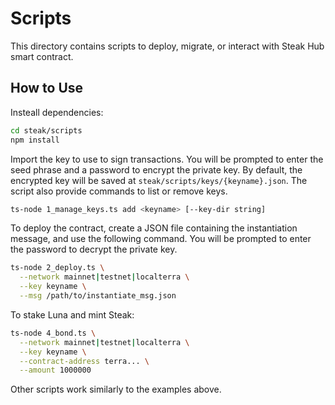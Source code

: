 # Scripts

This directory contains scripts to deploy, migrate, or interact with Steak Hub smart contract.

## How to Use

Insteall dependencies:

```bash
cd steak/scripts
npm install
```

Import the key to use to sign transactions. You will be prompted to enter the seed phrase and a password to encrypt the private key. By default, the encrypted key will be saved at `steak/scripts/keys/{keyname}.json`. The script also provide commands to list or remove keys.

```bash
ts-node 1_manage_keys.ts add <keyname> [--key-dir string]
```

To deploy the contract, create a JSON file containing the instantiation message, and use the following command. You will be prompted to enter the password to decrypt the private key.

```bash
ts-node 2_deploy.ts \
  --network mainnet|testnet|localterra \
  --key keyname \
  --msg /path/to/instantiate_msg.json
```

To stake Luna and mint Steak:

```bash
ts-node 4_bond.ts \
  --network mainnet|testnet|localterra \
  --key keyname \
  --contract-address terra... \
  --amount 1000000
```

Other scripts work similarly to the examples above.
